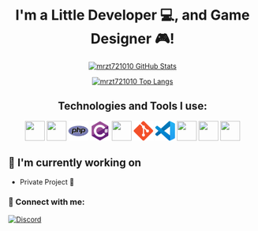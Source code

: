 <h1 align="center">
I'm a Little Developer 💻, and Game Designer 🎮!
</h2> 

<div align="center">

[![mrzt721010 GitHub Stats](https://github-readme-stats.vercel.app/api?username=mrzt721010&show_icons=true&title_color=fff&bg_color=000&icon_color=fff&border_radius=20&hide_border=true&text_color=ff3030)](https://github.com/mrzt721010)

 [![mrzt721010 Top Langs](https://github-readme-stats.vercel.app/api/top-langs/?username=mrzt721010&layout=compact&show_icons=true&title_color=FFF&bg_color=000&icon_color=FFF&border_radius=10&hide_border=true&text_color=00CF91)](https://github.com/mrzt721010)
  
  
  ## Technologies and Tools I use:

[<img src='https://i.giphy.com/media/LMt9638dO8dftAjtco/100.webp' width='40' height='40' />](https://python.org/)
[<img src='https://i.giphy.com/media/ln7z2eWriiQAllfVcn/200.webp' width='40' height='40' />](https://nodejs.org/)
[<img src='https://raw.githubusercontent.com/devicons/devicon/master/icons/php/php-original.svg' width='40' height='40' />](https://www.php.net/)
[<img src='https://raw.githubusercontent.com/devicons/devicon/master/icons/csharp/csharp-original.svg' width='40' height='40' />](https://docs.microsoft.com/en-us/dotnet/csharp/)
<img src='https://upload.wikimedia.org/wikipedia/commons/thumb/1/18/ISO_C%2B%2B_Logo.svg/1822px-ISO_C%2B%2B_Logo.svg.png' width='40' height='40' />
[<img src='https://raw.githubusercontent.com/devicons/devicon/master/icons/git/git-original.svg' width='40' height='40' />](https://git-scm.com/)
[<img src='https://raw.githubusercontent.com/devicons/devicon/master/icons/vscode/vscode-original.svg' width='40' height='40' />](https://marketplace.visualstudio.com/items?itemName=i007c.00-team-theme)
[<img src='https://seeklogo.com/images/I/intellij-idea-logo-F0395EF783-seeklogo.com.png' width='40' height='40' />](https://www.jetbrains.com/idea/)
[<img src='https://www.vectorlogo.zone/logos/java/java-icon.svg' width='40' height='40' />](https://java.com/)
[<img src='https://icons8.com/icon/34301/unreal-engine' width='40' height='40' />](https://www.unrealengine.com/)


</div>

## 🔭 I'm currently working on

- Private Project 🤫

### 🤝 Connect with me:

[![Discord](https://img.shields.io/badge/-Discord-7289da?style=flat&logo=Discord&logoColor=FFFFFF&labelColor=2c2f33)](https://discord.gg/highcombo)
